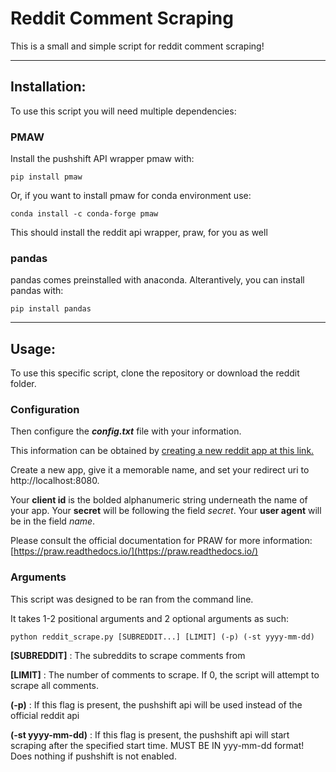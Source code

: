 # Reddit Comment Scraping

This is a small and simple script for reddit comment scraping!

---

## Installation:

To use this script you will need multiple dependencies:

### PMAW

Install the pushshift API wrapper pmaw with:

```
pip install pmaw
```

Or, if you want to install pmaw for conda environment use:

```
conda install -c conda-forge pmaw
```

This should install the reddit api wrapper, praw, for you as well

### pandas

pandas comes preinstalled with anaconda.
Alterantively, you can install pandas with:

```
pip install pandas
```

---

## Usage:

To use this specific script, clone the repository or download the reddit folder.

### Configuration

Then configure the ***config.txt*** file with your information.

This information can be obtained by [creating a new reddit app at this link.](https://reddit.com/prefs/apps)

Create a new app, give it a memorable name, and set your redirect uri to http://localhost:8080.

Your **client id** is the bolded alphanumeric string underneath the name of your app.
Your **secret** will be following the field *secret*.
Your **user agent** will be in the field *name*.

Please consult the official documentation for PRAW for more information: 
[https://praw.readthedocs.io/](https://praw.readthedocs.io/)

### Arguments

This script was designed to be ran from the command line.

It takes 1-2 positional arguments and 2 optional arguments as such:

```
python reddit_scrape.py [SUBREDDIT...] [LIMIT] (-p) (-st yyyy-mm-dd)
```

**[SUBREDDIT]** : The subreddits to scrape comments from

**[LIMIT]** : The number of comments to scrape. If 0, the script will attempt to scrape all comments.

**(\-p)** : If this flag is present, the pushshift api will be used instead of the official reddit api

**(\-st yyyy-mm-dd)** : If this flag is present, the pushshift api will start scraping after the specified start time. MUST BE IN yyy-mm-dd format! Does nothing if pushshift is not enabled.


